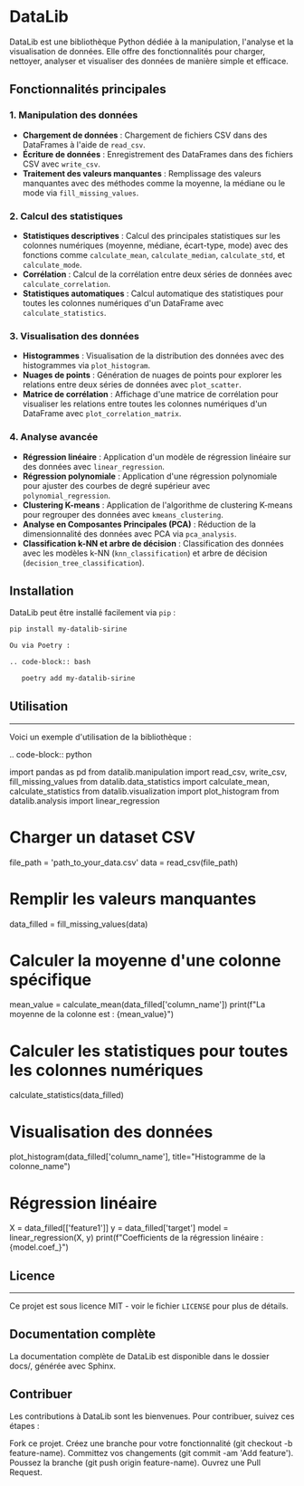 # DataLib

DataLib est une bibliothèque Python dédiée à la manipulation, l'analyse et la visualisation de données. Elle offre des fonctionnalités pour charger, nettoyer, analyser et visualiser des données de manière simple et efficace.

## Fonctionnalités principales

### 1. Manipulation des données
- **Chargement de données** : Chargement de fichiers CSV dans des DataFrames à l'aide de `read_csv`.
- **Écriture de données** : Enregistrement des DataFrames dans des fichiers CSV avec `write_csv`.
- **Traitement des valeurs manquantes** : Remplissage des valeurs manquantes avec des méthodes comme la moyenne, la médiane ou le mode via `fill_missing_values`.

### 2. Calcul des statistiques
- **Statistiques descriptives** : Calcul des principales statistiques sur les colonnes numériques (moyenne, médiane, écart-type, mode) avec des fonctions comme `calculate_mean`, `calculate_median`, `calculate_std`, et `calculate_mode`.
- **Corrélation** : Calcul de la corrélation entre deux séries de données avec `calculate_correlation`.
- **Statistiques automatiques** : Calcul automatique des statistiques pour toutes les colonnes numériques d'un DataFrame avec `calculate_statistics`.

### 3. Visualisation des données
- **Histogrammes** : Visualisation de la distribution des données avec des histogrammes via `plot_histogram`.
- **Nuages de points** : Génération de nuages de points pour explorer les relations entre deux séries de données avec `plot_scatter`.
- **Matrice de corrélation** : Affichage d'une matrice de corrélation pour visualiser les relations entre toutes les colonnes numériques d'un DataFrame avec `plot_correlation_matrix`.

### 4. Analyse avancée
- **Régression linéaire** : Application d'un modèle de régression linéaire sur des données avec `linear_regression`.
- **Régression polynomiale** : Application d'une régression polynomiale pour ajuster des courbes de degré supérieur avec `polynomial_regression`.
- **Clustering K-means** : Application de l'algorithme de clustering K-means pour regrouper des données avec `kmeans_clustering`.
- **Analyse en Composantes Principales (PCA)** : Réduction de la dimensionnalité des données avec PCA via `pca_analysis`.
- **Classification k-NN et arbre de décision** : Classification des données avec les modèles k-NN (`knn_classification`) et arbre de décision (`decision_tree_classification`).

## Installation

DataLib peut être installé facilement via `pip` :

```bash
pip install my-datalib-sirine

Ou via Poetry :

.. code-block:: bash

   poetry add my-datalib-sirine
```

## Utilisation
-----------

Voici un exemple d'utilisation de la bibliothèque :

.. code-block:: python

   import pandas as pd
   from datalib.manipulation import read_csv, write_csv, fill_missing_values
   from datalib.data_statistics import calculate_mean, calculate_statistics
   from datalib.visualization import plot_histogram
   from datalib.analysis import linear_regression

   # Charger un dataset CSV
   file_path = 'path_to_your_data.csv'
   data = read_csv(file_path)

   # Remplir les valeurs manquantes
   data_filled = fill_missing_values(data)

   # Calculer la moyenne d'une colonne spécifique
   mean_value = calculate_mean(data_filled['column_name'])
   print(f"La moyenne de la colonne est : {mean_value}")

   # Calculer les statistiques pour toutes les colonnes numériques
   calculate_statistics(data_filled)

   # Visualisation des données
   plot_histogram(data_filled['column_name'], title="Histogramme de la colonne_name")

   # Régression linéaire
   X = data_filled[['feature1']]
   y = data_filled['target']
   model = linear_regression(X, y)
   print(f"Coefficients de la régression linéaire : {model.coef_}")

## Licence
-------

Ce projet est sous licence MIT - voir le fichier `LICENSE` pour plus de détails.

## Documentation complète 
La documentation complète de DataLib est disponible dans le dossier docs/, générée avec Sphinx.

## Contribuer
Les contributions à DataLib sont les bienvenues. Pour contribuer, suivez ces étapes :

Fork ce projet.
Créez une branche pour votre fonctionnalité (git checkout -b feature-name).
Committez vos changements (git commit -am 'Add feature').
Poussez la branche (git push origin feature-name).
Ouvrez une Pull Request.